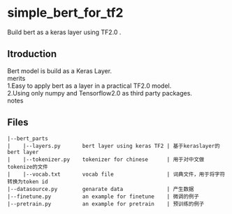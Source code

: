# simple_bert_for_tf2
Build bert as a keras layer using TF2.0 .

## Itroduction
Bert model is build as a Keras Layer.  
merits  
1.Easy to apply bert as a layer in a practical TF2.0 model.  
2.Using only numpy and Tensorflow2.0 as third party packages.  
notes  

## Files
```
|--bert_parts
|    |--layers.py       bert layer using keras TF2 | 基于keraslayer的bert layer
|    |--tokenizer.py    tokenizer for chinese      | 用于对中文做tokenize的文件
|    |--vocab.txt       vocab file                 | 词典文件，用于将字符转换为token id
|--datasource.py        genarate data              | 产生数据
|--finetune.py          an example for finetune    | 微调的例子
|--pretrain.py          an example for pretrain    | 预训练的例子
```

